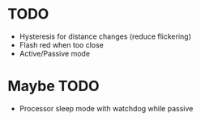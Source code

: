 
# TODO
 * Hysteresis for distance changes (reduce flickering)
 * Flash red when too close
 * Active/Passive mode

# Maybe TODO
 * Processor sleep mode with watchdog while passive